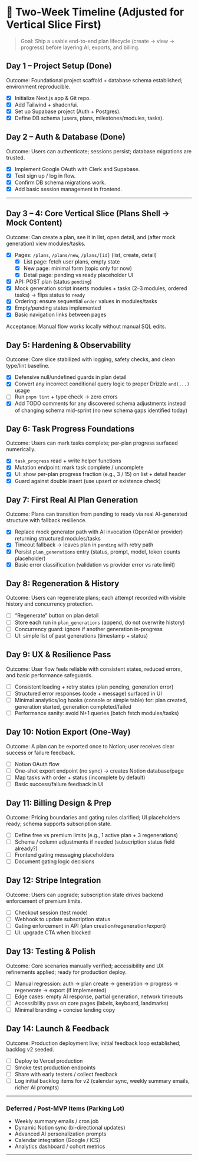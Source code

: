 # 📆 Two-Week Timeline (Adjusted for Vertical Slice First)

> Goal: Ship a usable end-to-end plan lifecycle (create → view → progress) before layering AI, exports, and billing.

## Day 1 – Project Setup (Done)

Outcome: Foundational project scaffold + database schema established; environment reproducible.

- [x] Initialize Next.js app & Git repo.
- [x] Add Tailwind + shadcn/ui.
- [x] Set up Supabase project (Auth + Postgres).
- [x] Define DB schema (users, plans, milestones/modules, tasks).

## Day 2 – Auth & Database (Done)

Outcome: Users can authenticate; sessions persist; database migrations are trusted.

- [x] Implement Google OAuth with Clerk and Supabase.
- [x] Test sign up / log in flow.
- [x] Confirm DB schema migrations work.
- [x] Add basic session management in frontend.

---

## Day 3 – 4: Core Vertical Slice (Plans Shell → Mock Content)

Outcome: Can create a plan, see it in list, open detail, and (after mock generation) view modules/tasks.

- [x] Pages: `/plans`, `/plans/new`, `/plans/[id]` (list, create, detail)
  - [x] List page: fetch user plans, empty state
  - [x] New page: minimal form (topic only for now)
  - [x] Detail page: pending vs ready placeholder UI
- [x] API: POST plan (status `pending`)
- [x] Mock generation script inserts modules + tasks (2–3 modules, ordered tasks) → flips status to `ready`
- [x] Ordering: ensure sequential `order` values in modules/tasks
- [x] Empty/pending states implemented
- [x] Basic navigation links between pages

Acceptance: Manual flow works locally without manual SQL edits.

## Day 5: Hardening & Observability

Outcome: Core slice stabilized with logging, safety checks, and clean type/lint baseline.

- [x] Defensive null/undefined guards in plan detail
- [x] Convert any incorrect conditional query logic to proper Drizzle `and(...)` usage
- [ ] Run `pnpm lint` + type check → zero errors
- [x] Add TODO comments for any discovered schema adjustments instead of changing schema mid-sprint (no new schema gaps identified today)

## Day 6: Task Progress Foundations

Outcome: Users can mark tasks complete; per-plan progress surfaced numerically.

- [x] `task_progress` read + write helper functions
- [x] Mutation endpoint: mark task complete / uncomplete
- [x] UI: show per-plan progress fraction (e.g., 3 / 15) on list + detail header
- [x] Guard against double insert (use upsert or existence check)

## Day 7: First Real AI Plan Generation

Outcome: Plans can transition from pending to ready via real AI-generated structure with fallback resilience.

- [x] Replace mock generator path with AI invocation (OpenAI or provider) returning structured modules/tasks
- [x] Timeout fallback → leaves plan in `pending` with retry path
- [x] Persist `plan_generations` entry (status, prompt, model, token counts placeholder)
- [x] Basic error classification (validation vs provider error vs rate limit)

## Day 8: Regeneration & History

Outcome: Users can regenerate plans; each attempt recorded with visible history and concurrency protection.

- [ ] “Regenerate” button on plan detail
- [ ] Store each run in `plan_generations` (append, do not overwrite history)
- [ ] Concurrency guard: ignore if another generation in-progress
- [ ] UI: simple list of past generations (timestamp + status)

## Day 9: UX & Resilience Pass

Outcome: User flow feels reliable with consistent states, reduced errors, and basic performance safeguards.

- [ ] Consistent loading + retry states (plan pending, generation error)
- [ ] Structured error responses (code + message) surfaced in UI
- [ ] Minimal analytics/log hooks (console or simple table) for: plan created, generation started, generation completed/failed
- [ ] Performance sanity: avoid N+1 queries (batch fetch modules/tasks)

## Day 10: Notion Export (One-Way)

Outcome: A plan can be exported once to Notion; user receives clear success or failure feedback.

- [ ] Notion OAuth flow
- [ ] One-shot export endpoint (no sync) → creates Notion database/page
- [ ] Map tasks with order + status (incomplete by default)
- [ ] Basic success/failure feedback in UI

## Day 11: Billing Design & Prep

Outcome: Pricing boundaries and gating rules clarified; UI placeholders ready; schema supports subscription state.

- [ ] Define free vs premium limits (e.g., 1 active plan + 3 regenerations)
- [ ] Schema / column adjustments if needed (subscription status field already?)
- [ ] Frontend gating messaging placeholders
- [ ] Document gating logic decisions

## Day 12: Stripe Integration

Outcome: Users can upgrade; subscription state drives backend enforcement of premium limits.

- [ ] Checkout session (test mode)
- [ ] Webhook to update subscription status
- [ ] Gating enforcement in API (plan creation/regeneration/export)
- [ ] UI: upgrade CTA when blocked

## Day 13: Testing & Polish

Outcome: Core scenarios manually verified; accessibility and UX refinements applied; ready for production deploy.

- [ ] Manual regression: auth → plan create → generation → progress → regenerate → export (if implemented)
- [ ] Edge cases: empty AI response, partial generation, network timeouts
- [ ] Accessibility pass on core pages (labels, keyboard, landmarks)
- [ ] Minimal branding + concise landing copy

## Day 14: Launch & Feedback

Outcome: Production deployment live; initial feedback loop established; backlog v2 seeded.

- [ ] Deploy to Vercel production
- [ ] Smoke test production endpoints
- [ ] Share with early testers / collect feedback
- [ ] Log initial backlog items for v2 (calendar sync, weekly summary emails, richer AI prompts)

---

### Deferred / Post-MVP Items (Parking Lot)

- Weekly summary emails / cron job
- Dynamic Notion sync (bi-directional updates)
- Advanced AI personalization prompts
- Calendar integration (Google / ICS)
- Analytics dashboard / cohort metrics

---
